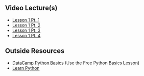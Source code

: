 ## Video Lecture(s)
* [Lesson 1 Pt. 1]()
* [Lesson 1 Pt. 2]()
* [Lesson 1 Pt. 3]()
* [Lesson 1 Pt. 4]()

## Outside Resources
* [DataCamp Python Basics](https://www.datacamp.com/courses/intro-to-python-for-data-science) (Use the Free Python Basics Lesson)
* [Learn Python](https://www.learnpython.org/en/Variables_and_Types)
